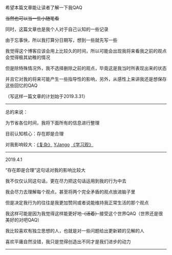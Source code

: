 希望本篇文章能让读者了解一下我QAQ

~~当然也可以当一些小随笔看~~

同时，这篇文章也是我个人对于自己认知的一些记录

由于忘事快，所以我打算分日期写，想到一些就先写一些

我觉得这个博客应该会用上比较久的时间，所以可能会出现我将来看我之前的观点会觉得极其幼稚的情况

但是除特殊情况外，我不选择删除之前的观点，毕竟这是我当时所表现出来的状态

并且它对我的将来可能产生一些指导性的影响，另外，从感性上来讲我还是想保存这些回忆的QAQ

（写这样一篇文章的计划始于2019.3.31）

---

总的来说：

为节省各位时间，我将下面所有的信息进行整理

目前认知核心：存在即是合理

对我影响较大：[《复杂》](<https://baike.baidu.com/item/%E5%A4%8D%E6%9D%82/12005034>)	[YJango](https://www.zhihu.com/people/YJango/activities)	[《学习观》](<https://space.bilibili.com/344849038>)

---

2019.4.1

“存在即是合理”这句话对我的影响比较大

我不仅仅认同这句话，更在尽力把这句话运用到我的行为中去

我会尽力去理解每个观点，甚至将两个完全矛盾的观点放进脑子里

但是决定我行为的往往是我更加赞同或者说能维持我正常生活的那个观点

我这样可能是因为我觉得这样能更好地~~（活着）~~接受这个世界QAQ（世界还是很美好的对吧QAQ）

我比较喜欢有独立思想的人，也就是对一些问题给出更新颖的见解的人

喜欢平庸自然没错，我只是觉得创造出不同才是我们进步的动力

---

